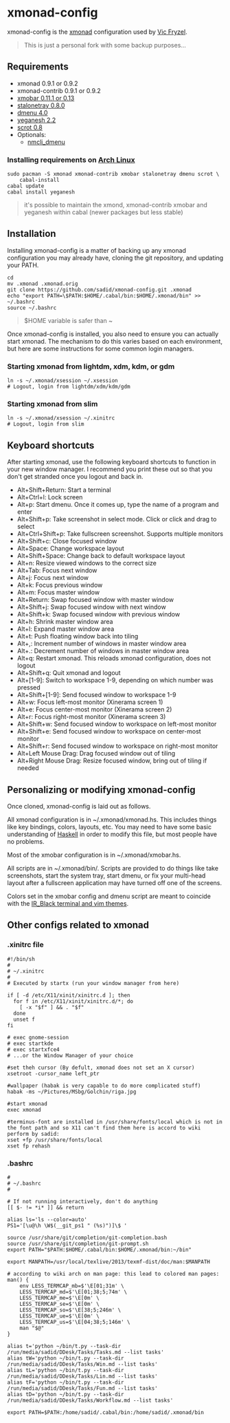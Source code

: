 # xmonad-config
xmonad-config is the [xmonad](http://xmonad.org/) configuration used by [Vic Fryzel](https://github.com/vicfryzel/xmonad-config).

> This is just a personal fork with some backup purposes...


## Requirements

* xmonad 0.9.1 or 0.9.2
* xmonad-contrib 0.9.1 or 0.9.2
* [xmobar 0.11.1 or 0.13](http://projects.haskell.org/xmobar/)
* [stalonetray 0.8.0](http://stalonetray.sourceforge.net/)
* [dmenu 4.0](http://tools.suckless.org/dmenu/)
* [yeganesh 2.2](http://dmwit.com/yeganesh/)
* [scrot 0.8](http://freshmeat.net/projects/scrot/)
* Optionals:
    + [nmcli_dmenu](https://github.com/firecat53/nmcli-dmenu/)

### Installing requirements on [Arch Linux](http://www.archlinux.org/)

    sudo pacman -S xmonad xmonad-contrib xmobar stalonetray dmenu scrot \
        cabal-install
    cabal update
    cabal install yeganesh

> it's possible to maintain the xmond, xmonad-contrib xmobar and yeganesh within cabal (newer packages but less stable)


## Installation

Installing xmonad-config is a matter of backing up any xmonad configuration
you may already have, cloning the git repository, and updating your PATH.

    cd
    mv .xmonad .xmonad.orig
    git clone https://github.com/sadid/xmonad-config.git .xmonad
    echo "export PATH=\$PATH:$HOME/.cabal/bin:$HOME/.xmonad/bin" >> ~/.bashrc
    source ~/.bashrc

> $HOME variable is safer than ~

Once xmonad-config is installed, you also need to ensure you can actually
start xmonad.  The mechanism to do this varies based on each environment, but
here are some instructions for some common login managers.

### Starting xmonad from lightdm, xdm, kdm, or gdm

    ln -s ~/.xmonad/xsession ~/.xsession
    # Logout, login from lightdm/xdm/kdm/gdm

### Starting xmonad from slim

    ln -s ~/.xmonad/xsession ~/.xinitrc
    # Logout, login from slim


## Keyboard shortcuts

After starting xmonad, use the following keyboard shortcuts to function in
your new window manager.  I recommend you print these out so that you don't
get stranded once you logout and back in.

* Alt+Shift+Return: Start a terminal
* Alt+Ctrl+l: Lock screen
* Alt+p: Start dmenu.  Once it comes up, type the name of a program and enter
* Alt+Shift+p: Take screenshot in select mode. Click or click and drag to select
* Alt+Ctrl+Shift+p: Take fullscreen screenshot. Supports multiple monitors
* Alt+Shift+c: Close focused window
* Alt+Space: Change workspace layout
* Alt+Shift+Space: Change back to default workspace layout
* Alt+n: Resize viewed windows to the correct size
* Alt+Tab: Focus next window
* Alt+j: Focus next window
* Alt+k: Focus previous window
* Alt+m: Focus master window
* Alt+Return: Swap focused window with master window
* Alt+Shift+j: Swap focused window with next window
* Alt+Shift+k: Swap focused window with previous window
* Alt+h: Shrink master window area
* Alt+l: Expand master window area
* Alt+t: Push floating window back into tiling
* Alt+,: Increment number of windows in master window area
* Alt+.: Decrement number of windows in master window area
* Alt+q: Restart xmonad. This reloads xmonad configuration, does not logout
* Alt+Shift+q: Quit xmonad and logout
* Alt+[1-9]: Switch to workspace 1-9, depending on which number was pressed
* Alt+Shift+[1-9]: Send focused window to workspace 1-9
* Alt+w: Focus left-most monitor (Xinerama screen 1)
* Alt+e: Focus center-most monitor (Xinerama screen 2)
* Alt+r: Focus right-most monitor (Xinerama screen 3)
* Alt+Shift+w: Send focused window to workspace on left-most monitor
* Alt+Shift+e: Send focused window to workspace on center-most monitor
* Alt+Shift+r: Send focused window to workspace on right-most monitor
* Alt+Left Mouse Drag: Drag focused window out of tiling
* Alt+Right Mouse Drag: Resize focused window, bring out of tiling if needed


## Personalizing or modifying xmonad-config

Once cloned, xmonad-config is laid out as follows.

All xmonad configuration is in ~/.xmonad/xmonad.hs.  This includes
things like key bindings, colors, layouts, etc.  You may need to have some
basic understanding of [Haskell](http://www.haskell.org/haskellwiki/Haskell)
in order to modify this file, but most people have no problems.

Most of the xmobar configuration is in ~/.xmonad/xmobar.hs.

All scripts are in ~/.xmonad/bin/.  Scripts are provided to do things like
take screenshots, start the system tray, start dmenu, or fix your multi-head
layout after a fullscreen application may have turned off one of the screens. 

Colors set in the xmobar config and dmenu script are meant to coincide with the
[IR_Black terminal and vim themes](http://blog.infinitered.com/entries/show/6).


## Other configs related to xmonad


### .xinitrc file

    #!/bin/sh
    #
    # ~/.xinitrc
    #
    # Executed by startx (run your window manager from here)

    if [ -d /etc/X11/xinit/xinitrc.d ]; then
      for f in /etc/X11/xinit/xinitrc.d/*; do
        [ -x "$f" ] && . "$f"
      done
      unset f
    fi

    # exec gnome-session
    # exec startkde
    # exec startxfce4
    # ...or the Window Manager of your choice

    #set theh cursor (By defult, xmonad does not set an X cursor)
    xsetroot -cursor_name left_ptr

    #wallpaper (habak is very capable to do more complicated stuff)
    habak -ms ~/Pictures/MSbg/Golchin/riga.jpg

    #start xmonad
    exec xmonad

    #terminus-font are installed in /usr/share/fonts/local which is not in the font path and so X11 can't find them here is accord to wiki perform by sadid:
    xset +fp /usr/share/fonts/local
    xset fp rehash


### .bashrc

    #
    # ~/.bashrc
    #

    # If not running interactively, don't do anything
    [[ $- != *i* ]] && return

    alias ls='ls --color=auto'
    PS1='[\u@\h \W$(__git_ps1 " (%s)")]\$ '

    source /usr/share/git/completion/git-completion.bash
    source /usr/share/git/completion/git-prompt.sh
    export PATH="$PATH:$HOME/.cabal/bin:$HOME/.xmonad/bin:~/bin"

    export MANPATH=/usr/local/texlive/2013/texmf-dist/doc/man:$MANPATH

    # according to wiki arch on man page: this lead to colored man pages:
    man() {
        env LESS_TERMCAP_mb=$'\E[01;31m' \
        LESS_TERMCAP_md=$'\E[01;38;5;74m' \
        LESS_TERMCAP_me=$'\E[0m' \
        LESS_TERMCAP_se=$'\E[0m' \
        LESS_TERMCAP_so=$'\E[38;5;246m' \
        LESS_TERMCAP_ue=$'\E[0m' \
        LESS_TERMCAP_us=$'\E[04;38;5;146m' \
        man "$@"
    }

    alias t='python ~/bin/t.py --task-dir /run/media/sadid/DDesk/Tasks/Tasks.md --list tasks'
    alias tW='python ~/bin/t.py --task-dir /run/media/sadid/DDesk/Tasks/Win.md --list tasks'
    alias tL='python ~/bin/t.py --task-dir /run/media/sadid/DDesk/Tasks/Lin.md --list tasks'
    alias tF='python ~/bin/t.py --task-dir /run/media/sadid/DDesk/Tasks/Fun.md --list tasks'
    alias tD='python ~/bin/t.py --task-dir /run/media/sadid/DDesk/Tasks/Workflow.md --list tasks'

    export PATH=$PATH:/home/sadid/.cabal/bin:/home/sadid/.xmonad/bin
